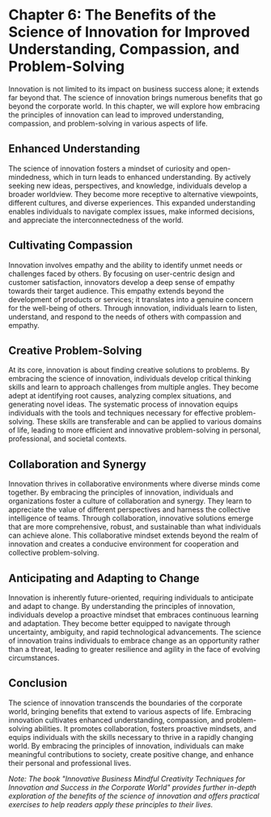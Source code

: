 Chapter 6: The Benefits of the Science of Innovation for Improved Understanding, Compassion, and Problem-Solving
================================================================================================================

Innovation is not limited to its impact on business success alone; it extends far beyond that. The science of innovation brings numerous benefits that go beyond the corporate world. In this chapter, we will explore how embracing the principles of innovation can lead to improved understanding, compassion, and problem-solving in various aspects of life.

Enhanced Understanding
----------------------

The science of innovation fosters a mindset of curiosity and open-mindedness, which in turn leads to enhanced understanding. By actively seeking new ideas, perspectives, and knowledge, individuals develop a broader worldview. They become more receptive to alternative viewpoints, different cultures, and diverse experiences. This expanded understanding enables individuals to navigate complex issues, make informed decisions, and appreciate the interconnectedness of the world.

Cultivating Compassion
----------------------

Innovation involves empathy and the ability to identify unmet needs or challenges faced by others. By focusing on user-centric design and customer satisfaction, innovators develop a deep sense of empathy towards their target audience. This empathy extends beyond the development of products or services; it translates into a genuine concern for the well-being of others. Through innovation, individuals learn to listen, understand, and respond to the needs of others with compassion and empathy.

Creative Problem-Solving
------------------------

At its core, innovation is about finding creative solutions to problems. By embracing the science of innovation, individuals develop critical thinking skills and learn to approach challenges from multiple angles. They become adept at identifying root causes, analyzing complex situations, and generating novel ideas. The systematic process of innovation equips individuals with the tools and techniques necessary for effective problem-solving. These skills are transferable and can be applied to various domains of life, leading to more efficient and innovative problem-solving in personal, professional, and societal contexts.

Collaboration and Synergy
-------------------------

Innovation thrives in collaborative environments where diverse minds come together. By embracing the principles of innovation, individuals and organizations foster a culture of collaboration and synergy. They learn to appreciate the value of different perspectives and harness the collective intelligence of teams. Through collaboration, innovative solutions emerge that are more comprehensive, robust, and sustainable than what individuals can achieve alone. This collaborative mindset extends beyond the realm of innovation and creates a conducive environment for cooperation and collective problem-solving.

Anticipating and Adapting to Change
-----------------------------------

Innovation is inherently future-oriented, requiring individuals to anticipate and adapt to change. By understanding the principles of innovation, individuals develop a proactive mindset that embraces continuous learning and adaptation. They become better equipped to navigate through uncertainty, ambiguity, and rapid technological advancements. The science of innovation trains individuals to embrace change as an opportunity rather than a threat, leading to greater resilience and agility in the face of evolving circumstances.

Conclusion
----------

The science of innovation transcends the boundaries of the corporate world, bringing benefits that extend to various aspects of life. Embracing innovation cultivates enhanced understanding, compassion, and problem-solving abilities. It promotes collaboration, fosters proactive mindsets, and equips individuals with the skills necessary to thrive in a rapidly changing world. By embracing the principles of innovation, individuals can make meaningful contributions to society, create positive change, and enhance their personal and professional lives.

*Note: The book "Innovative Business Mindful Creativity Techniques for Innovation and Success in the Corporate World" provides further in-depth exploration of the benefits of the science of innovation and offers practical exercises to help readers apply these principles to their lives.*
